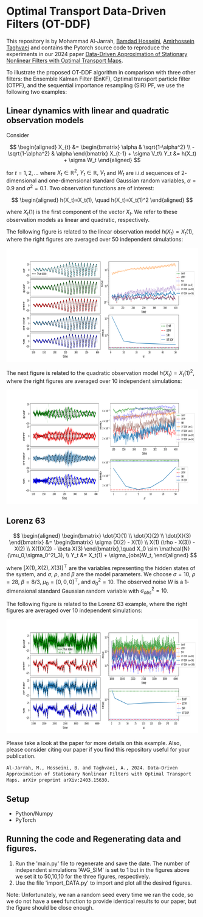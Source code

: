 # Optimal Transport Data-Driven Filters (OT-DDF)

This repository is by Mohammad Al-Jarrah, [Bamdad Hosseini](https://bamdadhosseini.org/), [Amirhossein Taghvaei](https://www.aa.washington.edu/facultyfinder/amir-taghvaei) and contains the Pytorch source code to reproduce the experiments in our 2024 paper [Data-Driven Approximation of Stationary Nonlinear Filters with Optimal Transport Maps](https://arxiv.org/abs/2403.15630). 

To illustrate the proposed OT-DDF algorithm in comparison with three other filters: the Ensemble Kalman Filter (EnKF),
Optimal transport particle filter (OTPF), and the sequential importance resampling (SIR) PF, we use the following two examples:

## Linear dynamics with linear and quadratic observation models
Consider

$$
\begin{aligned}
        X_{t} &= \begin{bmatrix}
        \alpha & \sqrt{1-\alpha^2}
        \\
        -\sqrt{1-\alpha^2} & \alpha
    \end{bmatrix}
    X_{t-1} + \sigma V_t\\
    Y_t &= h(X_t) + \sigma W_t
\end{aligned}
$$

for $t=1,2,\dots$ where $X_t\in \mathbb{R}^2,~ Y_t \in \mathbb{R},~ V_t$ and $W_t$ are i.i.d sequences of $2$-dimensional and one-dimensional standard Gaussian random variables, $\alpha=0.9$ and $\sigma^2=0.1$. Two observation functions are of interest:

$$
\begin{aligned}
    h(X_t)=X_t(1), \quad  h(X_t)=X_t(1)^2
\end{aligned}
$$

where $X_t(1)$ is the first component of the vector $X_t$. We refer to these observation models as linear and quadratic, respectively.

The following figure is related to the linear observation model $h(X_t)=X_t(1)$, where the right figures are averaged over 50 independent simulations:
<p align="center">
<img src="/images/X.png" width="1000" height="300">
</p>

The next figure is related to the quadratic observation model $h(X_t)=X_t(1)^2$, where the right figures are averaged over 10 independent simulations:
<p align="center">
<img src="/images/XX.png" width="1000" height="300">
</p>

## Lorenz 63
$$
\begin{aligned}
\begin{bmatrix}
    \dot{X}(1) \\ 
    \dot{X}(2) \\
    \dot{X}(3)
\end{bmatrix}
&= 
\begin{bmatrix}
    \sigma (X(2) - X(1)) \\
    X(1) (\rho - X(3)) - X(2) \\
    X(1)X(2) - \beta X(3)   
\end{bmatrix},\quad X_0 \sim \mathcal{N}(\mu_0,\sigma_0^2I_3),
\\
Y_t &= X_t(1) + \sigma_{obs}W_t,
\end{aligned}
$$

where $[X(1),X(2),X(3)]^\top$ are the variables representing the hidden states of the system, and $\sigma$, $\rho$, and $\beta$ are the model parameters. We choose $\sigma=10$, $\rho=28$, $\beta=8/3$, $\mu_0 = [0,0,0]^\top$, and $\sigma_{0}^2=10$. The observed noise $W$ is a $1$-dimensional standard Gaussian random variable with $\sigma_{obs}^2=10$.

The following figure is related to the Lorenz 63 example, where the right figures are averaged over 10 independent simulations:
<p align="center">
<img src="/images/L63.png" width="1000" height="300">
</p>

Please take a look at the paper for more details on this example. Also, please consider citing our paper if you find this repository useful for your publication.

```
Al-Jarrah, M., Hosseini, B. and Taghvaei, A., 2024. Data-Driven Approximation of Stationary Nonlinear Filters with Optimal Transport Maps. arXiv preprint arXiv:2403.15630.
```

## Setup
* Python/Numpy
* PyTorch

## Running the code and Regenerating data and figures.
1. Run the 'main.py' file to regenerate and save the date. The number of independent simulations 'AVG_SIM' is set to 1 but in the figures above we set it to 50,10,10 for the three figures, respectively. 
2. Use the file 'import_DATA.py' to import and plot all the desired figures.

Note: Unfortunately, we ran a random seed every time we ran the code, so we do not have a seed function to provide identical results to our paper, but the figure should be close enough.


